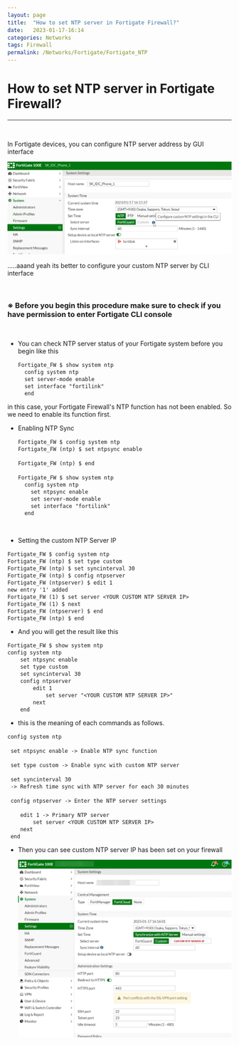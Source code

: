 ```yaml
---
layout: page
title:  "How to set NTP server in Fortigate Firewall?"
date:   2023-01-17-16:14
categories: Networks
tags: Firewall
permalink: /Networks/Fortigate/Fortigate_NTP
---
```

# How to set NTP server in Fortigate Firewall?

---
<br>

In Fortigate devices, you can configure NTP server address by GUI interface

  ![Fortigate-ntp-1](/assets/fortigate-ntp-1.png)

.....aaand yeah its better to configure your custom NTP server by CLI interface

<br>

### ※ Before you begin this procedure make sure to check if you have permission to enter Fortigate CLI console

<br>

- You can check NTP server status of your Fortigate system before you begin like this

  ```
  Fortigate_FW $ show system ntp
    config system ntp
    set server-mode enable
    set interface "fortilink"
    end
in this case, your Fortigate Firewall's NTP function has not been enabled. So we need to enable its function first.
<br>
  

- Enabling NTP Sync

  ```
  Fortigate_FW $ config system ntp
  Fortigate_FW (ntp) $ set ntpsync enable
 
  Fortigate_FW (ntp) $ end
 
  Fortigate_FW $ show system ntp
    config system ntp
      set ntpsync enable
      set server-mode enable
      set interface "fortilink"
    end
<br>

- Setting the custom NTP Server IP
  
```
Fortigate_FW $ config system ntp
Fortigate_FW (ntp) $ set type custom
Fortigate_FW (ntp) $ set syncinterval 30
Fortigate_FW (ntp) $ config ntpserver 
Fortigate_FW (ntpserver) $ edit 1
new entry '1' added
Fortigate_FW (1) $ set server <YOUR CUSTOM NTP SERVER IP>
Fortigate_FW (1) $ next
Fortigate_FW (ntpserver) $ end
Fortigate_FW (ntp) $ end
```
- And you will get the result like this
```
Fortigate_FW $ show system ntp
config system ntp
    set ntpsync enable
    set type custom
    set syncinterval 30
    config ntpserver
        edit 1
            set server "<YOUR CUSTOM NTP SERVER IP>"
        next
    end
```

- this is the meaning of each commands as follows.
  
```
config system ntp

 set ntpsync enable -> Enable NTP sync function

 set type custom -> Enable sync with custom NTP server 

 set syncinterval 30 
 -> Refresh time sync with NTP server for each 30 minutes

 config ntpserver -> Enter the NTP server settings

    edit 1 -> Primary NTP server
        set server <YOUR CUSTOM NTP SERVER IP>
    next
 end
```

- Then you can see custom NTP server IP has been set on your firewall
  
  ![Fortigate-ntp-2](/assets/fortigate-ntp-2.png)